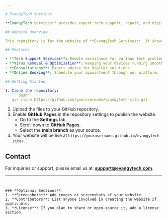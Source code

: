 ```yaml
---

# EvangyTech Services

**EvangyTech Services** provides expert tech support, repair, and digital solutions for all your technology needs. We specialize in seamless online tech assistance, troubleshooting, virus removal, and much more.

## Website Overview

This repository is for the website of **EvangyTech Services**. It showcases the services we offer, pricing information, and allows customers to contact us for booking appointments or receiving support.

## Features

- **Tech Support Services**: Remote assistance for various tech problems.
- **Virus Removal & Optimization**: Keeping your devices running smoothly.
- **Consultations**: Expert advice for digital solutions.
- **Online Booking**: Schedule your appointment through our platform.

## Getting Started

1. Clone the repository:
   ```bash
   git clone https://github.com/yourusername/evangytech-site.git
   ```
2. Upload the files to your GitHub repository.
3. Enable **GitHub Pages** in the repository settings to publish the website.
   - Go to the **Settings** tab.
   - Scroll down to **GitHub Pages**.
   - Select the **main branch** as your source.
4. Your website will be live at `https://yourusername.github.io/evangytech-site/`.

## Contact

For inquiries or support, please email us at: **support@evangytech.com**.

---
```


### **Optional Sections**:
1. **Screenshots**: Add images or screenshots of your website.
2. **Contributors**: List anyone involved in creating the website if applicable.
3. **License**: If you plan to share or open-source it, add a license section.
